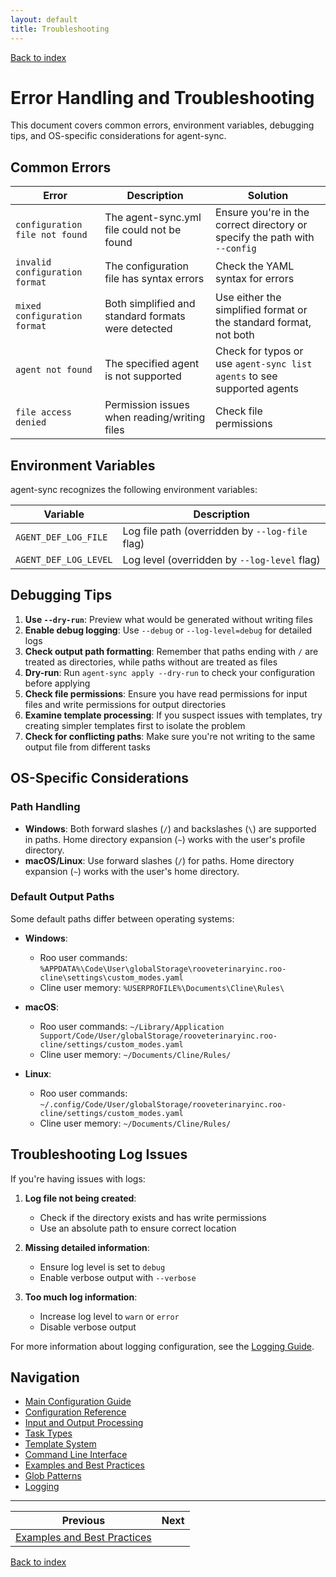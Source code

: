 ```yaml
---
layout: default
title: Troubleshooting
---
```


[Back to index](index.md)

# Error Handling and Troubleshooting

This document covers common errors, environment variables, debugging tips, and OS-specific considerations for agent-sync.

## Common Errors

| Error | Description | Solution |
|-------|-------------|----------|
| `configuration file not found` | The agent-sync.yml file could not be found | Ensure you're in the correct directory or specify the path with `--config` |
| `invalid configuration format` | The configuration file has syntax errors | Check the YAML syntax for errors |
| `mixed configuration format` | Both simplified and standard formats were detected | Use either the simplified format or the standard format, not both |
| `agent not found` | The specified agent is not supported | Check for typos or use `agent-sync list agents` to see supported agents |
| `file access denied` | Permission issues when reading/writing files | Check file permissions |

## Environment Variables

agent-sync recognizes the following environment variables:

| Variable | Description |
|----------|-------------|
| `AGENT_DEF_LOG_FILE` | Log file path (overridden by `--log-file` flag) |
| `AGENT_DEF_LOG_LEVEL` | Log level (overridden by `--log-level` flag) |

## Debugging Tips

1. **Use `--dry-run`**: Preview what would be generated without writing files
2. **Enable debug logging**: Use `--debug` or `--log-level=debug` for detailed logs
3. **Check output path formatting**: Remember that paths ending with `/` are treated as directories, while paths without are treated as files
4. **Dry-run**: Run `agent-sync apply --dry-run` to check your configuration before applying
5. **Check file permissions**: Ensure you have read permissions for input files and write permissions for output directories
6. **Examine template processing**: If you suspect issues with templates, try creating simpler templates first to isolate the problem
7. **Check for conflicting paths**: Make sure you're not writing to the same output file from different tasks

## OS-Specific Considerations

### Path Handling

- **Windows**: Both forward slashes (`/`) and backslashes (`\`) are supported in paths. Home directory expansion (`~`) works with the user's profile directory.
- **macOS/Linux**: Use forward slashes (`/`) for paths. Home directory expansion (`~`) works with the user's home directory.

### Default Output Paths

Some default paths differ between operating systems:

- **Windows**:
  - Roo user commands: `%APPDATA%\Code\User\globalStorage\rooveterinaryinc.roo-cline\settings\custom_modes.yaml`
  - Cline user memory: `%USERPROFILE%\Documents\Cline\Rules\`

- **macOS**:
  - Roo user commands: `~/Library/Application Support/Code/User/globalStorage/rooveterinaryinc.roo-cline/settings/custom_modes.yaml`
  - Cline user memory: `~/Documents/Cline/Rules/`

- **Linux**:
  - Roo user commands: `~/.config/Code/User/globalStorage/rooveterinaryinc.roo-cline/settings/custom_modes.yaml`
  - Cline user memory: `~/Documents/Cline/Rules/`

## Troubleshooting Log Issues

If you're having issues with logs:

1. **Log file not being created**:
   - Check if the directory exists and has write permissions
   - Use an absolute path to ensure correct location

2. **Missing detailed information**:
   - Ensure log level is set to `debug`
   - Enable verbose output with `--verbose`

3. **Too much log information**:
   - Increase log level to `warn` or `error`
   - Disable verbose output

For more information about logging configuration, see the [Logging Guide](logging.md).

## Navigation

- [Main Configuration Guide](config.md)
- [Configuration Reference](config-reference.md)
- [Input and Output Processing](input-output.md)
- [Task Types](task-types.md)
- [Template System](templates.md)
- [Command Line Interface](cli.md)
- [Examples and Best Practices](examples.md)
- [Glob Patterns](glob-patterns.md)
- [Logging](logging.md)

---

| Previous | Next |
|----------|------|
| [Examples and Best Practices](examples.md) | |

[Back to index](index.md)